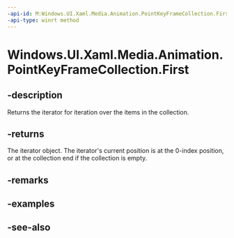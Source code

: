 ```yaml
---
-api-id: M:Windows.UI.Xaml.Media.Animation.PointKeyFrameCollection.First
-api-type: winrt method
---
```


<!-- Method syntax
public Windows.Foundation.Collections.IIterator<Windows.UI.Xaml.Media.Animation.PointKeyFrame> First()
-->

# Windows.UI.Xaml.Media.Animation.PointKeyFrameCollection.First

## -description
Returns the iterator for iteration over the items in the collection.



## -returns
The iterator object. The iterator's current position is at the 0-index position, or at the collection end if the collection is empty.

## -remarks

## -examples

## -see-also
